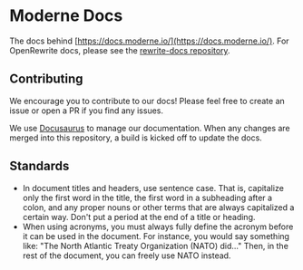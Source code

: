 # Moderne Docs

The docs behind [https://docs.moderne.io/](https://docs.moderne.io/). For OpenRewrite docs, please see the [rewrite-docs repository](https://github.com/openrewrite/rewrite-docs).

## Contributing

We encourage you to contribute to our docs! Please feel free to create an issue or open a PR if you find any issues.

We use [Docusaurus](https://docusaurus.io/) to manage our documentation. When any changes are merged into this repository, a build is kicked off to update the docs.

## Standards

* In document titles and headers, use sentence case. That is, capitalize only the first word in the title, the first word in a subheading after a colon, and any proper nouns or other terms that are always capitalized a certain way. Don't put a period at the end of a title or heading.
* When using acronyms, you must always fully define the acronym before it can be used in the document. For instance, you would say something like: "The North Atlantic Treaty Organization (NATO) did..." Then, in the rest of the document, you can freely use NATO instead.
